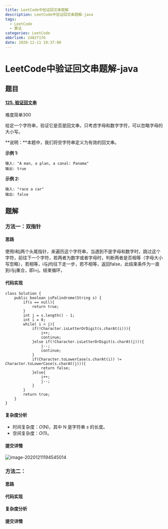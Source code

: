 ```yaml
---
title: LeetCode中验证回文串题解
description: LeetCode中验证回文串题解-java
tags:
  - LeetCode
  - 算法
categories: LeetCode
abbrlink: 2d82f1f6
date: 2020-12-11 19:37:00
---
```


#  LeetCode中验证回文串题解-java

## 题目

#### [125. 验证回文串](https://leetcode-cn.com/problems/valid-palindrome/)

难度简单300

给定一个字符串，验证它是否是回文串，只考虑字母和数字字符，可以忽略字母的大小写。

**说明：**本题中，我们将空字符串定义为有效的回文串。

**示例 1:**

```
输入: "A man, a plan, a canal: Panama"
输出: true
```

**示例 2:**

```
输入: "race a car"
输出: false
```

## 题解

### 方法一：双指针

#### 思路

使用i和j两个头尾指针，来遍历这个字符串，当遇到不是字母和数字时，跳过这个字符，前往下一个字符，若两者为数字或者字母时，判断两者是否相等（字母大小写忽略），若相等，i与j均往下走一步，若不相等，返回false，此结束条件为一直到i与j重合，即i=j，结束循环，

#### 代码实现

```
class Solution {
    public boolean isPalindrome(String s) {
        if(s == null){
            return true;
        }
        int j = s.length() - 1;
        int i = 0;
        while( i < j){
            if(!Character.isLetterOrDigit(s.charAt(i))){
                i++;
                continue;
            }else if(!Character.isLetterOrDigit(s.charAt(j))){
                j--;
                continue;
            }
            if(Character.toLowerCase(s.charAt(i)) != Character.toLowerCase(s.charAt(j))){
                return false;
            }else{
                i++;
                j--;
            }
        }
        return true;
    }
}
```



#### 复杂度分析

- 时间复杂度：*O*(N)，其中 N 是字符串 *s* 的长度。
- 空间复杂度：*O*(1)。

#### 提交详情

![image-20201211194545014](https://gitee.com/happyzm/images/raw/master/image-20201211194545014.png)

### 方法二：

#### 思路



#### 代码实现



#### 复杂度分析



#### 提交详情